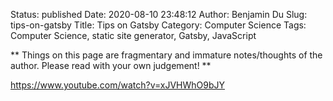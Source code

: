 Status: published
Date: 2020-08-10 23:48:12
Author: Benjamin Du
Slug: tips-on-gatsby
Title: Tips on Gatsby
Category: Computer Science
Tags: Computer Science, static site generator, Gatsby, JavaScript

**
Things on this page are fragmentary and immature notes/thoughts of the author.
Please read with your own judgement!
**

https://www.youtube.com/watch?v=xJVHWhO9bJY

